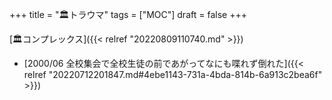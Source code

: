 +++
title = "🏛トラウマ"
tags = ["MOC"]
draft = false
+++

[🏛コンプレックス]({{< relref "20220809110740.md" >}})

-   [2000/06 全校集会で全校生徒の前であがってなにも喋れず倒れた]({{< relref "20220712201847.md#4ebe1143-731a-4bda-814b-6a913c2bea6f" >}})
